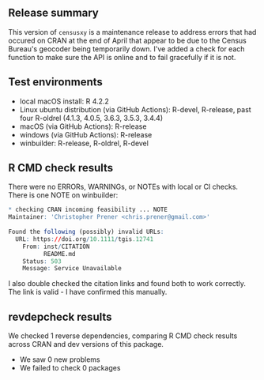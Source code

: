 ## Release summary
This version of `censusxy` is a maintenance release to address errors that had occured on CRAN at the end of April that appear to be due to the Census Bureau's geocoder being temporarily down. I've added a check for each function to make sure the API is online and to fail gracefully if it is not.

## Test environments
* local macOS install: R 4.2.2
* Linux ubuntu distribution (via GitHub Actions): R-devel, R-release, past four R-oldrel (4.1.3, 4.0.5, 3.6.3, 3.5.3, 3.4.4)
* macOS (via GitHub Actions): R-release
* windows (via GitHub Actions): R-release
* winbuilder: R-release, R-oldrel, R-devel

## R CMD check results
There were no ERRORs, WARNINGs, or NOTEs with local or CI checks. There is one NOTE on winbuilder:

```r
* checking CRAN incoming feasibility ... NOTE
Maintainer: 'Christopher Prener <chris.prener@gmail.com>'
  
Found the following (possibly) invalid URLs:
  URL: https://doi.org/10.1111/tgis.12741
    From: inst/CITATION
          README.md
    Status: 503
    Message: Service Unavailable
```

I also double checked the citation links and found both to work correctly. The link is valid - I have confirmed this manually. 

## revdepcheck results

We checked 1 reverse dependencies, comparing R CMD check results across CRAN and dev versions of this package.

 * We saw 0 new problems
 * We failed to check 0 packages
